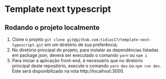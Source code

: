 # Template next typescript
## Rodando o projeto localmente
1. Clone o projeto `git clone git@github.com:tidias17/template-next-typescript.git` em um diretório de sua preferência;
2. No diretório principal do projeto, para instalar as dependências listadas em package.json, deverá ser executado o comando `yarn` ou `npm i`
3. Para iniciar a aplicação front-end, é necessário que no diretório principal deste repositório, execute o comando `yarn dev` ou `npm run dev`. Este será disponibilizado na rota http://localhost:3000.